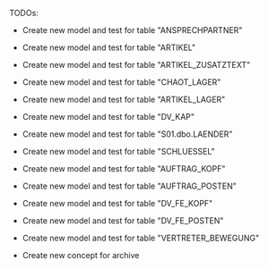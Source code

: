 TODOs:

- Create new model and test for table "ANSPRECHPARTNER"
- Create new model and test for table "ARTIKEL"
- Create new model and test for table "ARTIKEL_ZUSATZTEXT"
- Create new model and test for table "CHAOT_LAGER"
- Create new model and test for table "ARTIKEL_LAGER"
- Create new model and test for table "DV_KAP"
- Create new model and test for table "S01.dbo.LAENDER"
- Create new model and test for table "SCHLUESSEL"
- Create new model and test for table "AUFTRAG_KOPF"
- Create new model and test for table "AUFTRAG_POSTEN"
- Create new model and test for table "DV_FE_KOPF"
- Create new model and test for table "DV_FE_POSTEN"
- Create new model and test for table "VERTRETER_BEWEGUNG"


- Create new concept for archive
